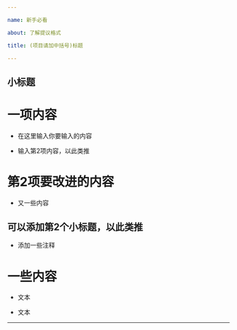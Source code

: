 ```yaml
---

name: 新手必看

about: 了解提议格式

title: (项目请加中括号)标题

---
```

##   小标题

# 一项内容

- 在这里输入你要输入的内容

- 输入第2项内容，以此类推

# 第2项要改进的内容

- 又一些内容

## 可以添加第2个小标题，以此类推

- 添加一些注释

# 一些内容

- 文本

- 文本
---
